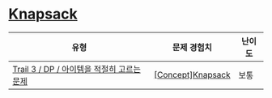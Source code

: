 # [Knapsack](https://en.codetree.ai/trails/complete/curated-cards/intro-knapsack-mcq)

|유형|문제 경험치|난이도|
|---|---|---|
|[Trail 3 / DP / 아이템을 적절히 고르는 문제](https://www.codetree.ai/trail-info/novice-high/)|[[Concept]Knapsack](https://www.codetree.ai/trails/complete/curated-cards/intro-knapsack-mcq/)|보통|

